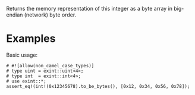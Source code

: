 Returns the memory representation of this integer as a byte array in
big-endian (network) byte order.

# Examples

Basic usage:

```
# #![allow(non_camel_case_types)]
# type uint = exint::uint<4>;
# type int  = exint::int<4>;
# use exint::*;
assert_eq!(int!(0x12345678).to_be_bytes(), [0x12, 0x34, 0x56, 0x78]);
```
